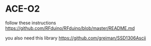 # ACE-O2

follow these instructions
https://github.com/RFduino/RFduino/blob/master/README.md

you also need this library
https://github.com/greiman/SSD1306Ascii

